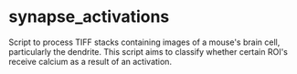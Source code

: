 # synapse_activations
Script to process TIFF stacks containing images of a mouse's brain cell, particularly the dendrite. This script aims to classify whether certain ROI's receive calcium as a result of an activation.
